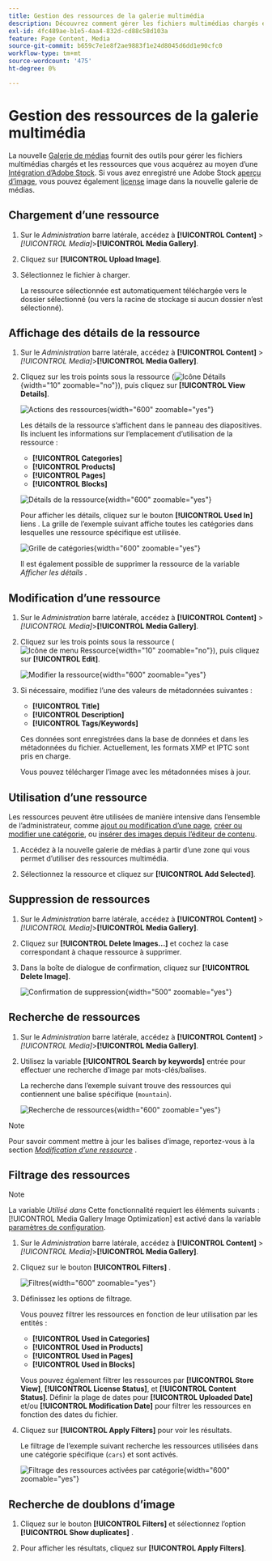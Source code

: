 ```yaml
---
title: Gestion des ressources de la galerie multimédia
description: Découvrez comment gérer les fichiers multimédias chargés et les ressources que vous acquérez par le biais d’une intégration Adobe Stock.
exl-id: 4fc489ae-b1e5-4aa4-832d-cd88c58d103a
feature: Page Content, Media
source-git-commit: b659c7e1e8f2ae9883f1e24d8045d6dd1e90cfc0
workflow-type: tm+mt
source-wordcount: '475'
ht-degree: 0%

---
```


# Gestion des ressources de la galerie multimédia

La nouvelle [Galerie de médias](media-gallery.md) fournit des outils pour gérer les fichiers multimédias chargés et les ressources que vous acquérez au moyen d’une [Intégration d’Adobe Stock](adobe-stock.md). Si vous avez enregistré une Adobe Stock [aperçu d’image](adobe-stock-save-preview.md), vous pouvez également [license](adobe-stock-license-image.md) image dans la nouvelle galerie de médias.

## Chargement d’une ressource

1. Sur le _Administration_ barre latérale, accédez à **[!UICONTROL Content]** > _[!UICONTROL Media]_>**[!UICONTROL Media Gallery]**.

1. Cliquez sur **[!UICONTROL Upload Image]**.

1. Sélectionnez le fichier à charger.

   La ressource sélectionnée est automatiquement téléchargée vers le dossier sélectionné (ou vers la racine de stockage si aucun dossier n’est sélectionné).

## Affichage des détails de la ressource

1. Sur le _Administration_ barre latérale, accédez à **[!UICONTROL Content]** > _[!UICONTROL Media]_>**[!UICONTROL Media Gallery]**.

1. Cliquez sur les trois points sous la ressource (![Icône Détails](./assets/media-gallery-asset-menu-icon.png){width="10" zoomable="no"}), puis cliquez sur **[!UICONTROL View Details]**.

   ![Actions des ressources](./assets/media-gallery-asset-actions.png){width="600" zoomable="yes"}

   Les détails de la ressource s’affichent dans le panneau des diapositives. Ils incluent les informations sur l’emplacement d’utilisation de la ressource :

   - **[!UICONTROL Categories]**
   - **[!UICONTROL Products]**
   - **[!UICONTROL Pages]**
   - **[!UICONTROL Blocks]**

   ![Détails de la ressource](./assets/media-gallery-asset-details.png){width="600" zoomable="yes"}

   Pour afficher les détails, cliquez sur le bouton **[!UICONTROL Used In]** liens . La grille de l’exemple suivant affiche toutes les catégories dans lesquelles une ressource spécifique est utilisée.

   ![Grille de catégories](./assets/media-gallery-asset-categories.png){width="600" zoomable="yes"}

   Il est également possible de supprimer la ressource de la variable _Afficher les détails_ .

## Modification d’une ressource

1. Sur le _Administration_ barre latérale, accédez à **[!UICONTROL Content]** > _[!UICONTROL Media]_>**[!UICONTROL Media Gallery]**.

1. Cliquez sur les trois points sous la ressource (![Icône de menu Ressource](./assets/media-gallery-asset-menu-icon.png){width="10" zoomable="no"}), puis cliquez sur **[!UICONTROL Edit]**.

   ![Modifier la ressource](./assets/media-gallery-edit-asset.png){width="600" zoomable="yes"}

1. Si nécessaire, modifiez l’une des valeurs de métadonnées suivantes :

   - **[!UICONTROL Title]**
   - **[!UICONTROL Description]**
   - **[!UICONTROL Tags/Keywords]**

   Ces données sont enregistrées dans la base de données et dans les métadonnées du fichier. Actuellement, les formats XMP et IPTC sont pris en charge.

   Vous pouvez télécharger l’image avec les métadonnées mises à jour.

## Utilisation d’une ressource

Les ressources peuvent être utilisées de manière intensive dans l’ensemble de l’administrateur, comme [ajout ou modification d’une page](page-add.md), [créer ou modifier une catégorie](../catalog/category-create.md), ou [insérer des images depuis l’éditeur de contenu](editor-insert-image.md).

1. Accédez à la nouvelle galerie de médias à partir d’une zone qui vous permet d’utiliser des ressources multimédia.

1. Sélectionnez la ressource et cliquez sur **[!UICONTROL Add Selected]**.

## Suppression de ressources

1. Sur le _Administration_ barre latérale, accédez à **[!UICONTROL Content]** > _[!UICONTROL Media]_>**[!UICONTROL Media Gallery]**.

1. Cliquez sur **[!UICONTROL Delete Images...]** et cochez la case correspondant à chaque ressource à supprimer.

1. Dans la boîte de dialogue de confirmation, cliquez sur **[!UICONTROL Delete Image]**.

   ![Confirmation de suppression](./assets/media-gallery-bulk-delete-confirm.png){width="500" zoomable="yes"}

## Recherche de ressources

1. Sur le _Administration_ barre latérale, accédez à **[!UICONTROL Content]** > _[!UICONTROL Media]_>**[!UICONTROL Media Gallery]**.

1. Utilisez la variable **[!UICONTROL Search by keywords]** entrée pour effectuer une recherche d’image par mots-clés/balises.

   La recherche dans l’exemple suivant trouve des ressources qui contiennent une balise spécifique (`mountain`).

   ![Recherche de ressources](./assets/media-gallery-asset-search.png){width="600" zoomable="yes"}

>[!NOTE]
>
>Pour savoir comment mettre à jour les balises d’image, reportez-vous à la section _[Modification d’une ressource](#edit-an-asset)_ .

## Filtrage des ressources

>[!NOTE]
>
>La variable _Utilisé dans_ Cette fonctionnalité requiert les éléments suivants : [!UICONTROL Media Gallery Image Optimization] est activé dans la variable [paramètres de configuration](media-gallery-image-optimization.md).

1. Sur le _Administration_ barre latérale, accédez à **[!UICONTROL Content]** > _[!UICONTROL Media]_>**[!UICONTROL Media Gallery]**.

1. Cliquez sur le bouton **[!UICONTROL Filters]** .

   ![Filtres](./assets/media-gallery-filters.png){width="600" zoomable="yes"}

1. Définissez les options de filtrage.

   Vous pouvez filtrer les ressources en fonction de leur utilisation par les entités :

   - **[!UICONTROL Used in Categories]**
   - **[!UICONTROL Used in Products]**
   - **[!UICONTROL Used in Pages]**
   - **[!UICONTROL Used in Blocks]**

   Vous pouvez également filtrer les ressources par **[!UICONTROL Store View]**, **[!UICONTROL License Status]**, et **[!UICONTROL Content Status]**. Définir la plage de dates pour **[!UICONTROL Uploaded Date]** et/ou **[!UICONTROL Modification Date]** pour filtrer les ressources en fonction des dates du fichier.

1. Cliquez sur **[!UICONTROL Apply Filters]** pour voir les résultats.

   Le filtrage de l’exemple suivant recherche les ressources utilisées dans une catégorie spécifique (`cars`) et sont activés.

   ![Filtrage des ressources activées par catégorie](./assets/media-gallery-filter-by-category.png){width="600" zoomable="yes"}

## Recherche de doublons d’image

1. Cliquez sur le bouton **[!UICONTROL Filters]** et sélectionnez l’option **[!UICONTROL Show duplicates]** .

1. Pour afficher les résultats, cliquez sur **[!UICONTROL Apply Filters]**.
